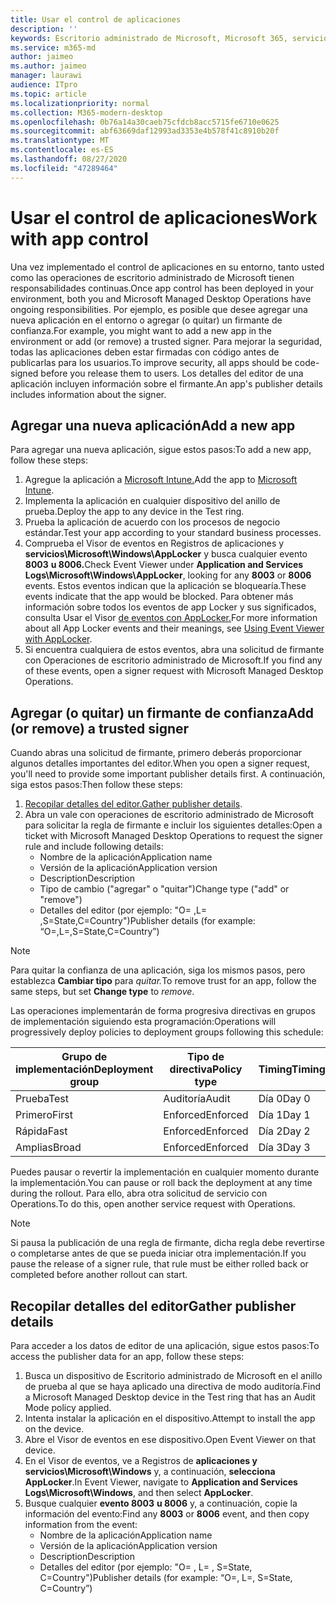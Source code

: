 ```yaml
---
title: Usar el control de aplicaciones
description: ''
keywords: Escritorio administrado de Microsoft, Microsoft 365, servicio, documentación
ms.service: m365-md
author: jaimeo
ms.author: jaimeo
manager: laurawi
audience: ITpro
ms.topic: article
ms.localizationpriority: normal
ms.collection: M365-modern-desktop
ms.openlocfilehash: 0b76a14a30caeb75cfdcb8acc5715fe6710e0625
ms.sourcegitcommit: abf63669daf12993ad3353e4b578f41c8910b20f
ms.translationtype: MT
ms.contentlocale: es-ES
ms.lasthandoff: 08/27/2020
ms.locfileid: "47289464"
---
```

# <a name="work-with-app-control"></a><span data-ttu-id="65bcc-103">Usar el control de aplicaciones</span><span class="sxs-lookup"><span data-stu-id="65bcc-103">Work with app control</span></span>

<span data-ttu-id="65bcc-104">Una vez implementado el control de aplicaciones en su entorno, tanto usted como las operaciones de escritorio administrado de Microsoft tienen responsabilidades continuas.</span><span class="sxs-lookup"><span data-stu-id="65bcc-104">Once app control has been deployed in your environment, both you and Microsoft Managed Desktop Operations have ongoing responsibilities.</span></span> <span data-ttu-id="65bcc-105">Por ejemplo, es posible que desee agregar una nueva aplicación en el entorno o agregar (o quitar) un firmante de confianza.</span><span class="sxs-lookup"><span data-stu-id="65bcc-105">For example, you might want to add a new app in the environment or add (or remove) a trusted signer.</span></span> <span data-ttu-id="65bcc-106">Para mejorar la seguridad, todas las aplicaciones deben estar firmadas con código antes de publicarlas para los usuarios.</span><span class="sxs-lookup"><span data-stu-id="65bcc-106">To improve security, all apps should be code-signed before you release them to users.</span></span> <span data-ttu-id="65bcc-107">Los detalles del editor de una aplicación incluyen información sobre el firmante.</span><span class="sxs-lookup"><span data-stu-id="65bcc-107">An app's publisher details includes information about the signer.</span></span>


## <a name="add-a-new-app"></a><span data-ttu-id="65bcc-108">Agregar una nueva aplicación</span><span class="sxs-lookup"><span data-stu-id="65bcc-108">Add a new app</span></span>

<span data-ttu-id="65bcc-109">Para agregar una nueva aplicación, sigue estos pasos:</span><span class="sxs-lookup"><span data-stu-id="65bcc-109">To add a new app, follow these steps:</span></span>

1. <span data-ttu-id="65bcc-110">Agregue la aplicación a [Microsoft Intune.](https://docs.microsoft.com/mem/intune/apps/apps-win32-app-management)</span><span class="sxs-lookup"><span data-stu-id="65bcc-110">Add the app to [Microsoft Intune](https://docs.microsoft.com/mem/intune/apps/apps-win32-app-management).</span></span>
2. <span data-ttu-id="65bcc-111">Implementa la aplicación en cualquier dispositivo del anillo de prueba.</span><span class="sxs-lookup"><span data-stu-id="65bcc-111">Deploy the app to any device in the Test ring.</span></span> 
3. <span data-ttu-id="65bcc-112">Prueba la aplicación de acuerdo con los procesos de negocio estándar.</span><span class="sxs-lookup"><span data-stu-id="65bcc-112">Test your app according to your standard business processes.</span></span> 
4. <span data-ttu-id="65bcc-113">Comprueba el Visor de eventos en Registros de aplicaciones y **servicios\Microsoft\Windows\AppLocker** y busca cualquier evento **8003** **u 8006.**</span><span class="sxs-lookup"><span data-stu-id="65bcc-113">Check Event Viewer under **Application and Services Logs\Microsoft\Windows\AppLocker**, looking for any **8003** or **8006** events.</span></span> <span data-ttu-id="65bcc-114">Estos eventos indican que la aplicación se bloquearía.</span><span class="sxs-lookup"><span data-stu-id="65bcc-114">These events indicate that the app would be blocked.</span></span> <span data-ttu-id="65bcc-115">Para obtener más información sobre todos los eventos de app Locker y sus significados, consulta Usar el Visor [de eventos con AppLocker.](https://docs.microsoft.com/windows/security/threat-protection/windows-defender-application-control/applocker/using-event-viewer-with-applocker)</span><span class="sxs-lookup"><span data-stu-id="65bcc-115">For more information about all App Locker events and their meanings, see [Using Event Viewer with AppLocker](https://docs.microsoft.com/windows/security/threat-protection/windows-defender-application-control/applocker/using-event-viewer-with-applocker).</span></span>
5. <span data-ttu-id="65bcc-116">Si encuentra cualquiera de estos eventos, abra una solicitud de firmante con Operaciones de escritorio administrado de Microsoft.</span><span class="sxs-lookup"><span data-stu-id="65bcc-116">If you find any of these events, open a signer request with Microsoft Managed Desktop Operations.</span></span>

## <a name="add-or-remove-a-trusted-signer"></a><span data-ttu-id="65bcc-117">Agregar (o quitar) un firmante de confianza</span><span class="sxs-lookup"><span data-stu-id="65bcc-117">Add (or remove) a trusted signer</span></span>

<span data-ttu-id="65bcc-118">Cuando abras una solicitud de firmante, primero deberás proporcionar algunos detalles importantes del editor.</span><span class="sxs-lookup"><span data-stu-id="65bcc-118">When you open a signer request, you'll need to provide some important publisher details first.</span></span> <span data-ttu-id="65bcc-119">A continuación, siga estos pasos:</span><span class="sxs-lookup"><span data-stu-id="65bcc-119">Then follow these steps:</span></span>

1. <span data-ttu-id="65bcc-120">[Recopilar detalles del editor.](#gather-publisher-details)</span><span class="sxs-lookup"><span data-stu-id="65bcc-120">[Gather publisher details](#gather-publisher-details).</span></span>
2. <span data-ttu-id="65bcc-121">Abra un vale con operaciones de escritorio administrado de Microsoft para solicitar la regla de firmante e incluir los siguientes detalles:</span><span class="sxs-lookup"><span data-stu-id="65bcc-121">Open a ticket with Microsoft Managed Desktop Operations to request the signer rule and include following details:</span></span>  
    - <span data-ttu-id="65bcc-122">Nombre de la aplicación</span><span class="sxs-lookup"><span data-stu-id="65bcc-122">Application name</span></span> 
    - <span data-ttu-id="65bcc-123">Versión de la aplicación</span><span class="sxs-lookup"><span data-stu-id="65bcc-123">Application version</span></span> 
    - <span data-ttu-id="65bcc-124">Description</span><span class="sxs-lookup"><span data-stu-id="65bcc-124">Description</span></span> 
    - <span data-ttu-id="65bcc-125">Tipo de cambio ("agregar" o "quitar")</span><span class="sxs-lookup"><span data-stu-id="65bcc-125">Change type ("add" or "remove")</span></span>  
    - <span data-ttu-id="65bcc-126">Detalles del editor (por ejemplo: "O= <publisher name> ,L= <location> ,S=State,C=Country")</span><span class="sxs-lookup"><span data-stu-id="65bcc-126">Publisher details (for example: “O=<publisher name>,L=<location>,S=State,C=Country”)</span></span> 

> [!NOTE]
> <span data-ttu-id="65bcc-127">Para quitar la confianza de una aplicación, siga los mismos pasos, pero establezca **Cambiar tipo** para *quitar.*</span><span class="sxs-lookup"><span data-stu-id="65bcc-127">To remove trust for an app, follow the same steps, but set **Change type** to *remove*.</span></span>

<span data-ttu-id="65bcc-128">Las operaciones implementarán de forma progresiva directivas en grupos de implementación siguiendo esta programación:</span><span class="sxs-lookup"><span data-stu-id="65bcc-128">Operations will progressively deploy policies to deployment groups following this schedule:</span></span>


|<span data-ttu-id="65bcc-129">Grupo de implementación</span><span class="sxs-lookup"><span data-stu-id="65bcc-129">Deployment group</span></span>  |<span data-ttu-id="65bcc-130">Tipo de directiva</span><span class="sxs-lookup"><span data-stu-id="65bcc-130">Policy type</span></span>  |<span data-ttu-id="65bcc-131">Timing</span><span class="sxs-lookup"><span data-stu-id="65bcc-131">Timing</span></span>  |
|---------|---------|---------|
|<span data-ttu-id="65bcc-132">Prueba</span><span class="sxs-lookup"><span data-stu-id="65bcc-132">Test</span></span>     |  <span data-ttu-id="65bcc-133">Auditoría</span><span class="sxs-lookup"><span data-stu-id="65bcc-133">Audit</span></span>       |  <span data-ttu-id="65bcc-134">Día 0</span><span class="sxs-lookup"><span data-stu-id="65bcc-134">Day 0</span></span>       |
|<span data-ttu-id="65bcc-135">Primero</span><span class="sxs-lookup"><span data-stu-id="65bcc-135">First</span></span>     | <span data-ttu-id="65bcc-136">Enforced</span><span class="sxs-lookup"><span data-stu-id="65bcc-136">Enforced</span></span>        | <span data-ttu-id="65bcc-137">Día 1</span><span class="sxs-lookup"><span data-stu-id="65bcc-137">Day 1</span></span>        |
|<span data-ttu-id="65bcc-138">Rápida</span><span class="sxs-lookup"><span data-stu-id="65bcc-138">Fast</span></span>     | <span data-ttu-id="65bcc-139">Enforced</span><span class="sxs-lookup"><span data-stu-id="65bcc-139">Enforced</span></span>        |  <span data-ttu-id="65bcc-140">Día 2</span><span class="sxs-lookup"><span data-stu-id="65bcc-140">Day 2</span></span>       |
|<span data-ttu-id="65bcc-141">Amplias</span><span class="sxs-lookup"><span data-stu-id="65bcc-141">Broad</span></span>     | <span data-ttu-id="65bcc-142">Enforced</span><span class="sxs-lookup"><span data-stu-id="65bcc-142">Enforced</span></span>        |  <span data-ttu-id="65bcc-143">Día 3</span><span class="sxs-lookup"><span data-stu-id="65bcc-143">Day 3</span></span>       |


<span data-ttu-id="65bcc-144">Puedes pausar o revertir la implementación en cualquier momento durante la implementación.</span><span class="sxs-lookup"><span data-stu-id="65bcc-144">You can pause or roll back the deployment at any time during the rollout.</span></span> <span data-ttu-id="65bcc-145">Para ello, abra otra solicitud de servicio con Operations.</span><span class="sxs-lookup"><span data-stu-id="65bcc-145">To do this, open another service request with Operations.</span></span>

> [!NOTE]
> <span data-ttu-id="65bcc-146">Si pausa la publicación de una regla de firmante, dicha regla debe revertirse o completarse antes de que se pueda iniciar otra implementación.</span><span class="sxs-lookup"><span data-stu-id="65bcc-146">If you pause the release of a signer rule, that rule must be either rolled back or completed before another rollout can start.</span></span>

## <a name="gather-publisher-details"></a><span data-ttu-id="65bcc-147">Recopilar detalles del editor</span><span class="sxs-lookup"><span data-stu-id="65bcc-147">Gather publisher details</span></span>

<span data-ttu-id="65bcc-148">Para acceder a los datos de editor de una aplicación, sigue estos pasos:</span><span class="sxs-lookup"><span data-stu-id="65bcc-148">To access the publisher data for an app, follow these steps:</span></span>

1. <span data-ttu-id="65bcc-149">Busca un dispositivo de Escritorio administrado de Microsoft en el anillo de prueba al que se haya aplicado una directiva de modo auditoría.</span><span class="sxs-lookup"><span data-stu-id="65bcc-149">Find a Microsoft Managed Desktop device in the Test ring that has an Audit Mode policy applied.</span></span> 
2. <span data-ttu-id="65bcc-150">Intenta instalar la aplicación en el dispositivo.</span><span class="sxs-lookup"><span data-stu-id="65bcc-150">Attempt to install the app on the device.</span></span>
3. <span data-ttu-id="65bcc-151">Abre el Visor de eventos en ese dispositivo.</span><span class="sxs-lookup"><span data-stu-id="65bcc-151">Open Event Viewer on that device.</span></span> 
4. <span data-ttu-id="65bcc-152">En el Visor de eventos, ve a Registros de **aplicaciones y servicios\Microsoft\Windows** y, a continuación, **selecciona AppLocker**.</span><span class="sxs-lookup"><span data-stu-id="65bcc-152">In Event Viewer, navigate to **Application and Services Logs\Microsoft\Windows**, and then select **AppLocker**.</span></span> 
5. <span data-ttu-id="65bcc-153">Busque cualquier **evento 8003** **u 8006** y, a continuación, copie la información del evento:</span><span class="sxs-lookup"><span data-stu-id="65bcc-153">Find any **8003** or **8006** event, and then copy information from the event:</span></span> 
    - <span data-ttu-id="65bcc-154">Nombre de la aplicación</span><span class="sxs-lookup"><span data-stu-id="65bcc-154">Application name</span></span> 
    - <span data-ttu-id="65bcc-155">Versión de la aplicación</span><span class="sxs-lookup"><span data-stu-id="65bcc-155">Application version</span></span> 
    - <span data-ttu-id="65bcc-156">Description</span><span class="sxs-lookup"><span data-stu-id="65bcc-156">Description</span></span> 
    - <span data-ttu-id="65bcc-157">Detalles del editor (por ejemplo: "O= <publisher name> , L= <location> , S=State, C=Country")</span><span class="sxs-lookup"><span data-stu-id="65bcc-157">Publisher details (for example: “O=<publisher name>, L=<location>, S=State, C=Country”)</span></span> 
